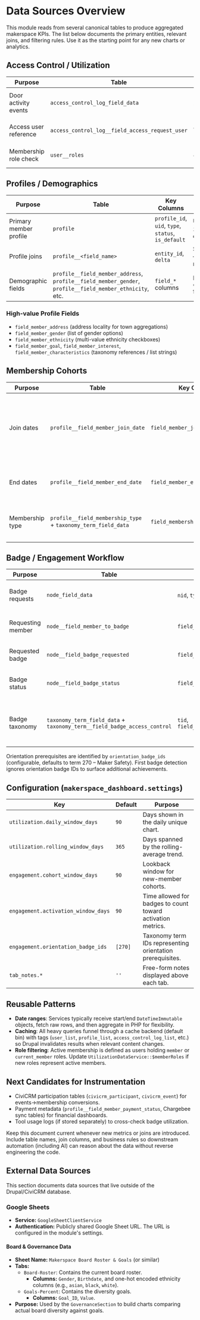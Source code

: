 # Data Sources Overview

This module reads from several canonical tables to produce aggregated makerspace KPIs. The list below documents the primary entities, relevant joins, and filtering rules. Use it as the starting point for any new charts or analytics.

## Access Control / Utilization

| Purpose | Table | Key Columns | Notes |
|---------|-------|-------------|-------|
| Door activity events | `access_control_log_field_data` | `id`, `type`, `created` | Only rows with `type = 'access_control_request'` are considered. `created` is a UNIX timestamp. |
| Access user reference | `access_control_log__field_access_request_user` | `entity_id`, `field_access_request_user_target_id` | Join to log table for badge owner (`entity_id = id`). |
| Membership role check | `user__roles` | `entity_id`, `roles_target_id` | Join on `entity_id = uid` and require role `member` or `current_member`. |

## Profiles / Demographics

| Purpose | Table | Key Columns | Notes |
|---------|-------|-------------|-------|
| Primary member profile | `profile` | `profile_id`, `uid`, `type`, `status`, `is_default` | Use bundle `main`, `status = 1`, `is_default = 1` to avoid historical drafts. |
| Profile joins | `profile__<field_name>` | `entity_id`, `delta` | Standard profile field storage tables—see below for specific machine names. |
| Demographic fields | `profile__field_member_address`, `profile__field_member_gender`, `profile__field_member_ethnicity`, etc. | `field_*` columns | Refer to `config/field.field.profile.main.*` for allowed values and semantics. |

### High-value Profile Fields
- `field_member_address` (address locality for town aggregations)
- `field_member_gender` (list of gender options)
- `field_member_ethnicity` (multi-value ethnicity checkboxes)
- `field_member_goal`, `field_member_interest`, `field_member_characteristics` (taxonomy references / list strings)

## Membership Cohorts

| Purpose | Table | Key Columns | Notes |
|---------|-------|-------------|-------|
| Join dates | `profile__field_member_join_date` | `field_member_join_date_value` | Stored as `YYYY-MM-DD`. The membership metrics service pulls between two dates. |
| End dates | `profile__field_member_end_date` | `field_member_end_date_value` | Helps calculate churn per membership type. |
| Membership type | `profile__field_membership_type` + `taxonomy_term_field_data` | `field_membership_type_target_id` | Joins to taxonomy term names for reporting. |

## Badge / Engagement Workflow

| Purpose | Table | Key Columns | Notes |
|---------|-------|-------------|-------|
| Badge requests | `node_field_data` | `nid`, `type`, `status`, `created` | Only `type = badge_request` and published nodes. |
| Requesting member | `node__field_member_to_badge` | `field_member_to_badge_target_id` | Links badge request to Drupal user (`uid`). |
| Requested badge | `node__field_badge_requested` | `field_badge_requested_target_id` | Taxonomy term ID of the badge. |
| Badge status | `node__field_badge_status` | `field_badge_status_value` | `active` entries indicate successful completion. |
| Badge taxonomy | `taxonomy_term_field_data` + `taxonomy_term__field_badge_access_control` | `tid`, `field_badge_access_control_value` | Access control flag differentiates tool-enabled badges (`true`). |

Orientation prerequisites are identified by `orientation_badge_ids` (configurable, defaults to term 270 – Maker Safety). First badge detection ignores orientation badge IDs to surface additional achievements.

## Configuration (`makerspace_dashboard.settings`)

| Key | Default | Purpose |
|-----|---------|---------|
| `utilization.daily_window_days` | `90` | Days shown in the daily unique chart. |
| `utilization.rolling_window_days` | `365` | Days spanned by the rolling-average trend. |
| `engagement.cohort_window_days` | `90` | Lookback window for new-member cohorts. |
| `engagement.activation_window_days` | `90` | Time allowed for badges to count toward activation metrics. |
| `engagement.orientation_badge_ids` | `[270]` | Taxonomy term IDs representing orientation prerequisites. |
| `tab_notes.*` | `''` | Free-form notes displayed above each tab. |

## Reusable Patterns
- **Date ranges**: Services typically receive start/end `DateTimeImmutable` objects, fetch raw rows, and then aggregate in PHP for flexibility.
- **Caching**: All heavy queries funnel through a cache backend (default bin) with tags (`user_list`, `profile_list`, `access_control_log_list`, etc.) so Drupal invalidates results when relevant content changes.
- **Role filtering**: Active membership is defined as users holding `member` or `current_member` roles. Update `UtilizationDataService::$memberRoles` if new roles represent active members.

## Next Candidates for Instrumentation
- CiviCRM participation tables (`civicrm_participant`, `civicrm_event`) for events→membership conversions.
- Payment metadata (`profile__field_member_payment_status`, Chargebee sync tables) for financial dashboards.
- Tool usage logs (if stored separately) to cross-check badge utilization.

Keep this document current whenever new metrics or joins are introduced. Include table names, join columns, and business rules so downstream automation (including AI) can reason about the data without reverse engineering the code.

## External Data Sources

This section documents data sources that live outside of the Drupal/CiviCRM database.

### Google Sheets
- **Service:** `GoogleSheetClientService`
- **Authentication:** Publicly shared Google Sheet URL. The URL is configured in the module's settings.

#### Board & Governance Data
- **Sheet Name:** `Makerspace Board Roster & Goals` (or similar)
- **Tabs:**
    - `Board-Roster`: Contains the current board roster.
        - **Columns:** `Gender`, `Birthdate`, and one-hot encoded ethnicity columns (e.g., `asian`, `black`, `white`).
    - `Goals-Percent`: Contains the diversity goals.
        - **Columns:** `Goal_ID`, `Value`.
- **Purpose:** Used by the `GovernanceSection` to build charts comparing actual board diversity against goals.
